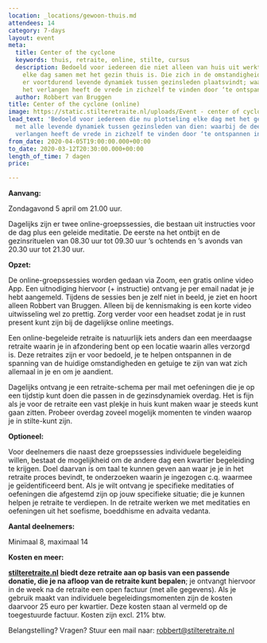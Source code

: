 ```yaml
---
location: _locations/gewoon-thuis.md
attendees: 14
category: 7-days
layout: event
meta:
  title: Center of the cyclone
  keywords: thuis, retraite, online, stilte, cursus
  description: Bedoeld voor iedereen die niet alleen van huis uit werkt, maar ook
    elke dag samen met het gezin thuis is. Die zich in de omstandigheid bevindt waarin
    er voortdurend levende dynamiek tussen gezinsleden plaatsvindt; waarbij de deelnemer
    het verlangen heeft de vrede in zichzelf te vinden door ‘te ontspannen in de spanning’
  author: Robbert van Bruggen
title: Center of the cyclone (online)
image: https://static.stilteretraite.nl/uploads/Event - center of cyclone.jpg
lead_text: 'Bedoeld voor iedereen die nu plotseling elke dag met het gezin thuis is,
  met alle levende dynamiek tussen gezinsleden van dien: waarbij de deelnemer het
  verlangen heeft de vrede in zichzelf te vinden door ‘te ontspannen in de spanning’'
from_date: 2020-04-05T19:00:00.000+00:00
to_date: 2020-03-12T20:30:00.000+00:00
length_of_time: 7 dagen
price: 

---
```

**Aanvang:**

Zondagavond 5 april om 21.00 uur.

Dagelijks zijn er twee online-groepssessies, die bestaan uit instructies voor de dag plus een geleide meditatie. De eerste na het ontbijt en de gezinsrituelen van 08.30 uur tot 09.30 uur ’s ochtends en ’s avonds van 20.30 uur tot 21.30 uur.

**Opzet:**

De online-groepssessies worden gedaan via Zoom, een gratis online video App. Een uitnodiging hiervoor (+ instructie) ontvang je per email nadat je je hebt aangemeld. Tijdens de sessies ben je zelf niet in beeld, je ziet en hoort alleen Robbert van Bruggen. Alleen bij de kennismaking is een korte video uitwisseling wel zo prettig. Zorg verder voor een headset zodat je in rust present kunt zijn bij de dagelijkse online meetings.

Een online-begeleide retraite is natuurlijk iets anders dan een meerdaagse retraite waarin je in afzondering bent op een locatie waarin alles verzorgd is. Deze retraites zijn er voor bedoeld, je te helpen ontspannen in de spanning van de huidige omstandigheden en getuige te zijn van wat zich allemaal in je en om je aandient.

Dagelijks ontvang je een retraite-schema per mail met oefeningen die je op een tijdstip kunt doen die passen in de gezinsdynamiek overdag. Het is fijn als je voor de retraite een vast plekje in huis kunt maken waar je steeds kunt gaan zitten. Probeer overdag zoveel mogelijk momenten te vinden waarop je in stilte-kunt zijn.

**Optioneel:**

Voor deelnemers die naast deze groepssessies individuele begeleiding willen, bestaat de mogelijkheid om de andere dag een kwartier begeleiding te krijgen. Doel daarvan is om taal te kunnen geven aan waar je je in het retraite proces bevindt, te onderzoeken waarin je ingezogen c.q. waarmee je geïdentificeerd bent. Als je wilt ontvang je specifieke meditaties of oefeningen die afgestemd zijn op jouw specifieke situatie; die je kunnen helpen je retraite te verdiepen. In de retraite werken we met meditaties en oefeningen uit het soefisme, boeddhisme en advaita vedanta.

**Aantal deelnemers:**

Minimaal 8, maximaal 14

**Kosten en meer:**

[**stilteretraite.nl**](http://stilteretraite.nl/) **biedt deze retraite aan op basis van een passende donatie, die je na afloop van de retraite kunt bepalen**; je ontvangt hiervoor in de week na de retraite een open factuur (met alle gegevens). Als je gebruik maakt van individuele begeleidingsmomenten zijn de kosten daarvoor 25 euro per kwartier. Deze kosten staan al vermeld op de toegestuurde factuur. Kosten zijn excl. 21% btw.

Belangstelling? Vragen? Stuur een mail naar: [robbert@stilteretraite.nl](mailto:robbert@stilteretraite.nl)